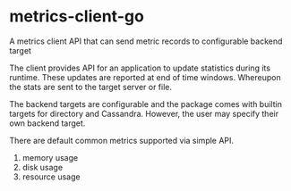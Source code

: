# metrics-client-go
A metrics client API that can send metric records to configurable backend target

The client provides API for an application to update statistics during its runtime.
These updates are reported at end of time windows. Whereupon the stats are sent to the target server or file.

The backend targets are configurable and the package comes with builtin targets for directory and Cassandra.
However, the user may specify their own backend target.

There are default common metrics supported via simple API.
1. memory usage
2. disk usage
3. resource usage
